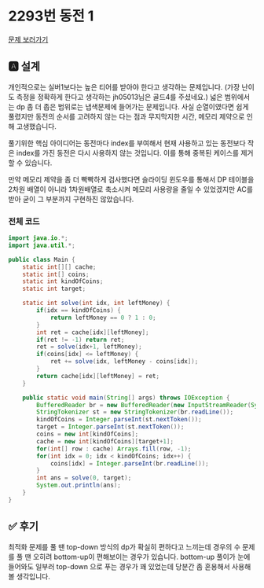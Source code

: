 # 2293번 동전 1
[문제 보러가기](https://www.acmicpc.net/problem/2293)

## 🅰 설계
개인적으로는 실버1보다는 높은 티어를 받아야 한다고 생각하는 문제입니다.
(가장 난이도 측정을 정확하게 한다고 생각하는 jh05013님은 골드4를 주셨네요.)
넓은 범위에서는 dp 좀 더 좁은 범위로는 냅색문제에 들어가는 문제입니다.
사실 순열이였다면 쉽게 풀렸지만 동전의 순서를 고려하지 않는 다는 점과
무지막지한 시간, 메모리 제약으로 인해 고생했습니다.

풀기위한 핵심 아이디어는 동전마다 index를 부여해서 현재 사용하고 있는 동전보다
작은 index를 가진 동전은 다시 사용하지 않는 것입니다. 이를 통해 중복된 케이스를
제거할 수 있습니다.

만약 메모리 제약을 좀 더 빡빡하게 검사했다면 슬라이딩 윈도우를 통해서 DP 테이블을
2차원 배열이 아니라 1차원배열로 축소시켜 메모리 사용량을 줄일 수 있었겠지만 AC를 받아
굳이 그 부분까지 구현하진 않았습니다.

### 전체 코드
```java
import java.io.*;
import java.util.*;

public class Main {
    static int[][] cache;
    static int[] coins;
    static int kindOfCoins;
    static int target;

    static int solve(int idx, int leftMoney) {
        if(idx == kindOfCoins) {
            return leftMoney == 0 ? 1 : 0;
        }
        int ret = cache[idx][leftMoney];
        if(ret != -1) return ret;
        ret = solve(idx+1, leftMoney);
        if(coins[idx] <= leftMoney) {
            ret += solve(idx, leftMoney - coins[idx]);
        }
        return cache[idx][leftMoney] = ret;
    }

    public static void main(String[] args) throws IOException {
        BufferedReader br = new BufferedReader(new InputStreamReader(System.in));
        StringTokenizer st = new StringTokenizer(br.readLine());
        kindOfCoins = Integer.parseInt(st.nextToken());
        target = Integer.parseInt(st.nextToken());
        coins = new int[kindOfCoins];
        cache = new int[kindOfCoins][target+1];
        for(int[] row : cache) Arrays.fill(row, -1);
        for(int idx = 0; idx < kindOfCoins; idx++) {
            coins[idx] = Integer.parseInt(br.readLine());
        }
        int ans = solve(0, target);
        System.out.println(ans);
    }
}
```

## ✅ 후기
최적화 문제를 풀 땐 top-down 방식의 dp가 확실히 편하다고 느끼는데
경우의 수 문제를 풀 땐 오히려 bottom-up이 편해보이는 경우가 있습니다.
bottom-up 풀이가 눈에 들어와도 일부러 top-down 으로 푸는 경우가 꽤 있었는데
당분간 좀 혼용해서 사용해 볼 생각입니다.